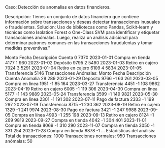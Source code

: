 Caso: Detección de anomalías en datos financieros.

Descripción: Tienes un conjunto de datos financiero que contiene información sobre transacciones y deseas detectar transacciones inusuales o fraudulentas.
Solución: Uso de bibliotecas como Pandas, Scikit-learn y técnicas como Isolation Forest o One-Class SVM para identificar y etiquetar transacciones anómalas.
Luego, realiza un análisis adicional para determinar patrones comunes en las transacciones fraudulentas y tomar medidas preventivas."

   Monto       Fecha       Descripción  Cuenta
0   7370  2023-01-01  Compra en tienda    4177
1    960  2023-01-02          Depósito    9795
2   5490  2023-01-03  Retiro en cajero    7024
3   5291  2023-01-04  Retiro en cajero    6109
4   5834  2023-01-05     Transferencia    5146
Transacciones Anómalas:
     Monto       Fecha       Descripción  Cuenta  Anomalia
28     289  2023-01-29          Depósito    9766        -1
63     261  2023-03-05   Compra en línea    1951        -1
85     164  2023-03-27     Transferencia    4451        -1
108   9862  2023-04-19  Retiro en cajero    6005        -1
119    306  2023-04-30   Compra en línea    5177        -1
143   9889  2023-05-24     Transferencia    3599        -1
149   9821  2023-05-30   Compra en línea    2301        -1
191    302  2023-07-11   Pago de factura    2333        -1
199    297  2023-07-19     Transferencia    8715        -1
230    362  2023-08-19  Retiro en cajero    1329        -1
241   9974  2023-08-30   Pago de factura    3421        -1
247   9988  2023-09-05   Compra en línea    4993        -1
255    198  2023-09-13  Retiro en cajero    8124        -1
269   9819  2023-09-27  Compra en tienda    4042        -1
304    401  2023-11-01  Compra en tienda    8069        -1
310    290  2023-11-07  Compra en tienda    3050        -1
331    254  2023-11-28  Compra en tienda    8878        -1
...
Estadísticas del análisis:
Total de transacciones: 1000
Transacciones normales: 950
Transacciones anómalas: 50
